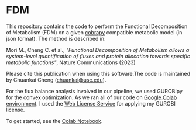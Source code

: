 # FDM
This repository contains the code to perform the Functional Decomposition of Metabolism (FDM) on a given [cobrapy](https://opencobra.github.io/cobrapy/) compatible metabolic model (in json format). The method is described in: 

Mori M., Cheng C. et al., _"Functional Decomposition of Metabolism allows a system-level quantification of fluxes and protein allocation towards specific metabolic functions"_, Nature Communications (2023)

Please cite this publication when using this software.The code is maintained by Chuankai Cheng (chuankai@usc.edu).

For the flux balance analysis involved in our pipeline, we used GUROBIpy for the convex optimization. As we ran all of our code on [Google Colab environment](https://colab.research.google.com/). I used the [Web License Service](https://www.gurobi.com/features/web-license-service/) for applying my GUROBI license.

To get started, see the [Colab Notebook](https://github.com/ahoiching/FAM/blob/main/FDM_example.ipynb).
